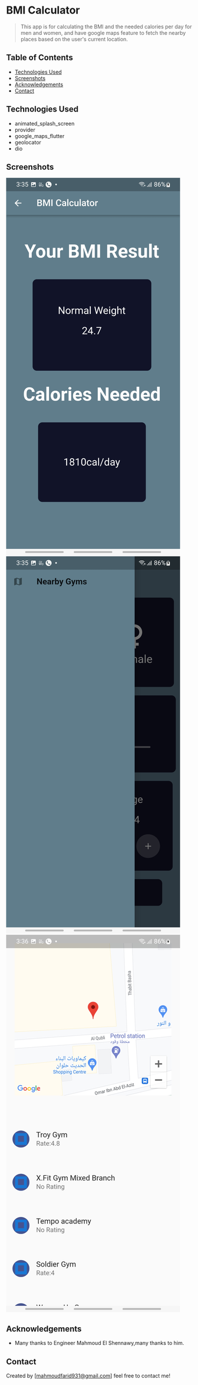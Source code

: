 # BMI Calculator
> This app is for calculating the BMI and the needed calories per day for men and women, and have google maps feature
to fetch the nearby places based on the user's current location.


## Table of Contents
* [Technologies Used](#technologies-used)
* [Screenshots](#screenshots)
* [Acknowledgements](#acknowledgements)
* [Contact](#contact)
<!-- * [License](#license) -->


## Technologies Used
- animated_splash_screen
- provider
- google_maps_flutter
- geolocator
- dio



## Screenshots
![Example screenshot](screenshots/bmiResult.jpg?raw=true "BMI Result")
![Navigation](screenshots/mapsButton.jpg?raw=true "Map Navigation")
![Map](screenshots/mapResult.jpg?raw=true "Maps")
<!-- If you have screenshots you'd like to share, include them here. -->



## Acknowledgements
- Many thanks to Engineer Mahmoud El Shennawy,many thanks to him.


## Contact
Created by [mahmoudfarid931@gmail.com] feel free to contact me!



